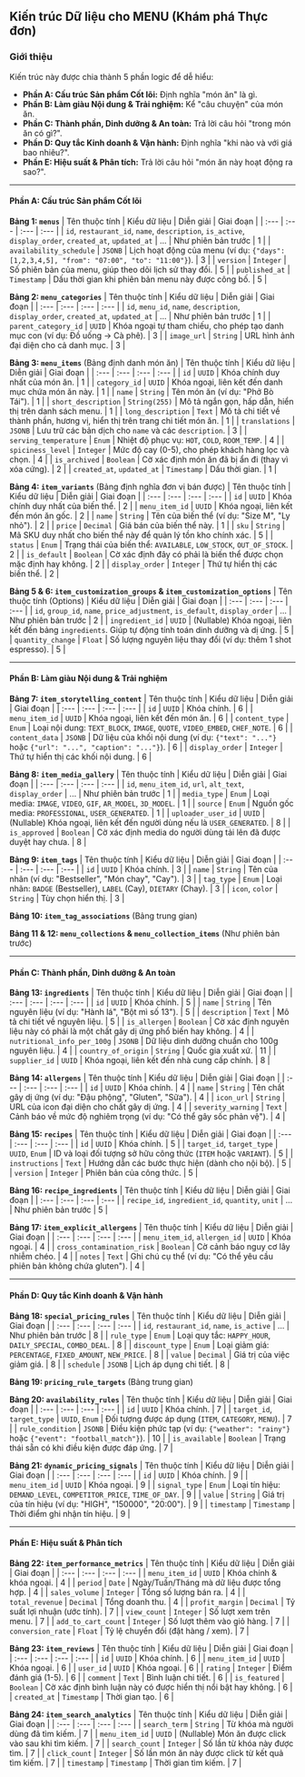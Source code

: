 ## **Kiến trúc Dữ liệu cho MENU (Khám phá Thực đơn)**

### **Giới thiệu**

Kiến trúc này được chia thành 5 phần logic để dễ hiểu:
-   **Phần A: Cấu trúc Sản phẩm Cốt lõi:** Định nghĩa "món ăn" là gì.
-   **Phần B: Làm giàu Nội dung & Trải nghiệm:** Kể "câu chuyện" của món ăn.
-   **Phần C: Thành phần, Dinh dưỡng & An toàn:** Trả lời câu hỏi "trong món ăn có gì?".
-   **Phần D: Quy tắc Kinh doanh & Vận hành:** Định nghĩa "khi nào và với giá bao nhiêu?".
-   **Phần E: Hiệu suất & Phân tích:** Trả lời câu hỏi "món ăn này hoạt động ra sao?".

---

#### **Phần A: Cấu trúc Sản phẩm Cốt lõi**

**Bảng 1: `menus`**
| Tên thuộc tính | Kiểu dữ liệu | Diễn giải | Giai đoạn |
| :--- | :--- | :--- | :--- |
| `id`, `restaurant_id`, `name`, `description`, `is_active`, `display_order`, `created_at`, `updated_at` | ... | Như phiên bản trước | 1 |
| `availability_schedule` | `JSONB` | Lịch hoạt động của menu (ví dụ: `{"days": [1,2,3,4,5], "from": "07:00", "to": "11:00"}`). | 3 |
| `version` | `Integer` | Số phiên bản của menu, giúp theo dõi lịch sử thay đổi. | 5 |
| `published_at` | `Timestamp` | Dấu thời gian khi phiên bản menu này được công bố. | 5 |

**Bảng 2: `menu_categories`**
| Tên thuộc tính | Kiểu dữ liệu | Diễn giải | Giai đoạn |
| :--- | :--- | :--- | :--- |
| `id`, `menu_id`, `name`, `description`, `display_order`, `created_at`, `updated_at` | ... | Như phiên bản trước | 1 |
| `parent_category_id` | `UUID` | Khóa ngoại tự tham chiếu, cho phép tạo danh mục con (ví dụ: Đồ uống -> Cà phê). | 3 |
| `image_url` | `String` | URL hình ảnh đại diện cho cả danh mục. | 3 |

**Bảng 3: `menu_items`** (Bảng định danh món ăn)
| Tên thuộc tính | Kiểu dữ liệu | Diễn giải | Giai đoạn |
| :--- | :--- | :--- | :--- |
| `id` | `UUID` | Khóa chính duy nhất của món ăn. | 1 |
| `category_id` | `UUID` | Khóa ngoại, liên kết đến danh mục chứa món ăn này. | 1 |
| `name` | `String` | Tên món ăn (ví dụ: "Phở Bò Tái"). | 1 |
| `short_description` | `String(255)` | Mô tả ngắn gọn, hấp dẫn, hiển thị trên danh sách menu. | 1 |
| `long_description` | `Text` | Mô tả chi tiết về thành phần, hương vị, hiển thị trên trang chi tiết món ăn. | 1 |
| `translations` | `JSONB` | Lưu trữ các bản dịch cho `name` và các `description`. | 3 |
| `serving_temperature` | `Enum` | Nhiệt độ phục vụ: `HOT`, `COLD`, `ROOM_TEMP`. | 4 |
| `spiciness_level` | `Integer` | Mức độ cay (0-5), cho phép khách hàng lọc và chọn. | 4 |
| `is_archived` | `Boolean` | Cờ xác định món ăn đã bị ẩn đi (thay vì xóa cứng). | 2 |
| `created_at`, `updated_at` | `Timestamp` | Dấu thời gian. | 1 |

**Bảng 4: `item_variants`** (Bảng định nghĩa đơn vị bán được)
| Tên thuộc tính | Kiểu dữ liệu | Diễn giải | Giai đoạn |
| :--- | :--- | :--- | :--- |
| `id` | `UUID` | Khóa chính duy nhất của biến thể. | 2 |
| `menu_item_id` | `UUID` | Khóa ngoại, liên kết đến món ăn gốc. | 2 |
| `name` | `String` | Tên của biến thể (ví dụ: "Size M", "Ly nhỏ"). | 2 |
| `price` | `Decimal` | Giá bán của biến thể này. | 1 |
| `sku` | `String` | Mã SKU duy nhất cho biến thể này để quản lý tồn kho chính xác. | 5 |
| `status` | `Enum` | Trạng thái của biến thể: `AVAILABLE`, `LOW_STOCK`, `OUT_OF_STOCK`. | 2 |
| `is_default` | `Boolean` | Cờ xác định đây có phải là biến thể được chọn mặc định hay không. | 2 |
| `display_order` | `Integer` | Thứ tự hiển thị các biến thể. | 2 |

**Bảng 5 & 6: `item_customization_groups` & `item_customization_options`**
| Tên thuộc tính (Options) | Kiểu dữ liệu | Diễn giải | Giai đoạn |
| :--- | :--- | :--- | :--- |
| `id`, `group_id`, `name`, `price_adjustment`, `is_default`, `display_order` | ... | Như phiên bản trước | 2 |
| `ingredient_id` | `UUID` | (Nullable) Khóa ngoại, liên kết đến bảng `ingredients`. Giúp tự động tính toán dinh dưỡng và dị ứng. | 5 |
| `quantity_change` | `Float` | Số lượng nguyên liệu thay đổi (ví dụ: thêm 1 shot espresso). | 5 |

---

#### **Phần B: Làm giàu Nội dung & Trải nghiệm**

**Bảng 7: `item_storytelling_content`**
| Tên thuộc tính | Kiểu dữ liệu | Diễn giải | Giai đoạn |
| :--- | :--- | :--- | :--- |
| `id` | `UUID` | Khóa chính. | 6 |
| `menu_item_id` | `UUID` | Khóa ngoại, liên kết đến món ăn. | 6 |
| `content_type` | `Enum` | Loại nội dung: `TEXT_BLOCK`, `IMAGE`, `QUOTE`, `VIDEO_EMBED`, `CHEF_NOTE`. | 6 |
| `content_data` | `JSONB` | Dữ liệu của khối nội dung (ví dụ: `{"text": "..."}` hoặc `{"url": "...", "caption": "..."}`). | 6 |
| `display_order` | `Integer` | Thứ tự hiển thị các khối nội dung. | 6 |

**Bảng 8: `item_media_gallery`**
| Tên thuộc tính | Kiểu dữ liệu | Diễn giải | Giai đoạn |
| :--- | :--- | :--- | :--- |
| `id`, `menu_item_id`, `url`, `alt_text`, `display_order` | ... | Như phiên bản trước | 1 |
| `media_type` | `Enum` | Loại media: `IMAGE`, `VIDEO`, `GIF`, `AR_MODEL`, `3D_MODEL`. | 1 |
| `source` | `Enum` | Nguồn gốc media: `PROFESSIONAL`, `USER_GENERATED`. | 1 |
| `uploader_user_id` | `UUID` | (Nullable) Khóa ngoại, liên kết đến người dùng nếu là `USER_GENERATED`. | 8 |
| `is_approved` | `Boolean` | Cờ xác định media do người dùng tải lên đã được duyệt hay chưa. | 8 |

**Bảng 9: `item_tags`**
| Tên thuộc tính | Kiểu dữ liệu | Diễn giải | Giai đoạn |
| :--- | :--- | :--- | :--- |
| `id` | `UUID` | Khóa chính. | 3 |
| `name` | `String` | Tên của nhãn (ví dụ: "Bestseller", "Món chay", "Cay"). | 3 |
| `tag_type` | `Enum` | Loại nhãn: `BADGE` (Bestseller), `LABEL` (Cay), `DIETARY` (Chay). | 3 |
| `icon`, `color` | `String` | Tùy chọn hiển thị. | 3 |

**Bảng 10: `item_tag_associations`** (Bảng trung gian)

**Bảng 11 & 12: `menu_collections` & `menu_collection_items`** (Như phiên bản trước)

---

#### **Phần C: Thành phần, Dinh dưỡng & An toàn**

**Bảng 13: `ingredients`**
| Tên thuộc tính | Kiểu dữ liệu | Diễn giải | Giai đoạn |
| :--- | :--- | :--- | :--- |
| `id` | `UUID` | Khóa chính. | 5 |
| `name` | `String` | Tên nguyên liệu (ví dụ: "Hành lá", "Bột mì số 13"). | 5 |
| `description` | `Text` | Mô tả chi tiết về nguyên liệu. | 5 |
| `is_allergen` | `Boolean` | Cờ xác định nguyên liệu này có phải là một chất gây dị ứng phổ biến hay không. | 4 |
| `nutritional_info_per_100g` | `JSONB` | Dữ liệu dinh dưỡng chuẩn cho 100g nguyên liệu. | 4 |
| `country_of_origin` | `String` | Quốc gia xuất xứ. | 11 |
| `supplier_id` | `UUID` | Khóa ngoại, liên kết đến nhà cung cấp chính. | 8 |

**Bảng 14: `allergens`**
| Tên thuộc tính | Kiểu dữ liệu | Diễn giải | Giai đoạn |
| :--- | :--- | :--- | :--- |
| `id` | `UUID` | Khóa chính. | 4 |
| `name` | `String` | Tên chất gây dị ứng (ví dụ: "Đậu phộng", "Gluten", "Sữa"). | 4 |
| `icon_url` | `String` | URL của icon đại diện cho chất gây dị ứng. | 4 |
| `severity_warning` | `Text` | Cảnh báo về mức độ nghiêm trọng (ví dụ: "Có thể gây sốc phản vệ"). | 4 |

**Bảng 15: `recipes`**
| Tên thuộc tính | Kiểu dữ liệu | Diễn giải | Giai đoạn |
| :--- | :--- | :--- | :--- |
| `id` | `UUID` | Khóa chính. | 5 |
| `target_id`, `target_type` | `UUID`, `Enum` | ID và loại đối tượng sở hữu công thức (`ITEM` hoặc `VARIANT`). | 5 |
| `instructions` | `Text` | Hướng dẫn các bước thực hiện (dành cho nội bộ). | 5 |
| `version` | `Integer` | Phiên bản của công thức. | 5 |

**Bảng 16: `recipe_ingredients`**
| Tên thuộc tính | Kiểu dữ liệu | Diễn giải | Giai đoạn |
| :--- | :--- | :--- | :--- |
| `recipe_id`, `ingredient_id`, `quantity`, `unit` | ... | Như phiên bản trước | 5 |

**Bảng 17: `item_explicit_allergens`**
| Tên thuộc tính | Kiểu dữ liệu | Diễn giải | Giai đoạn |
| :--- | :--- | :--- | :--- |
| `menu_item_id`, `allergen_id` | `UUID` | Khóa ngoại. | 4 |
| `cross_contamination_risk` | `Boolean` | Cờ cảnh báo nguy cơ lây nhiễm chéo. | 4 |
| `notes` | `Text` | Ghi chú cụ thể (ví dụ: "Có thể yêu cầu phiên bản không chứa gluten"). | 4 |

---

#### **Phần D: Quy tắc Kinh doanh & Vận hành**

**Bảng 18: `special_pricing_rules`**
| Tên thuộc tính | Kiểu dữ liệu | Diễn giải | Giai đoạn |
| :--- | :--- | :--- | :--- |
| `id`, `restaurant_id`, `name`, `is_active` | ... | Như phiên bản trước | 8 |
| `rule_type` | `Enum` | Loại quy tắc: `HAPPY_HOUR`, `DAILY_SPECIAL`, `COMBO_DEAL`. | 8 |
| `discount_type` | `Enum` | Loại giảm giá: `PERCENTAGE`, `FIXED_AMOUNT`, `NEW_PRICE`. | 8 |
| `value` | `Decimal` | Giá trị của việc giảm giá. | 8 |
| `schedule` | `JSONB` | Lịch áp dụng chi tiết. | 8 |

**Bảng 19: `pricing_rule_targets`** (Bảng trung gian)

**Bảng 20: `availability_rules`**
| Tên thuộc tính | Kiểu dữ liệu | Diễn giải | Giai đoạn |
| :--- | :--- | :--- | :--- |
| `id` | `UUID` | Khóa chính. | 7 |
| `target_id`, `target_type` | `UUID`, `Enum` | Đối tượng được áp dụng (`ITEM`, `CATEGORY`, `MENU`). | 7 |
| `rule_condition` | `JSONB` | Điều kiện phức tạp (ví dụ: `{"weather": "rainy"}` hoặc `{"event": "football_match"}`). | 10 |
| `is_available` | `Boolean` | Trạng thái sẵn có khi điều kiện được đáp ứng. | 7 |

**Bảng 21: `dynamic_pricing_signals`**
| Tên thuộc tính | Kiểu dữ liệu | Diễn giải | Giai đoạn |
| :--- | :--- | :--- | :--- |
| `id` | `UUID` | Khóa chính. | 9 |
| `menu_item_id` | `UUID` | Khóa ngoại. | 9 |
| `signal_type` | `Enum` | Loại tín hiệu: `DEMAND_LEVEL`, `COMPETITOR_PRICE`, `TIME_OF_DAY`. | 9 |
| `value` | `String` | Giá trị của tín hiệu (ví dụ: "HIGH", "150000", "20:00"). | 9 |
| `timestamp` | `Timestamp` | Thời điểm ghi nhận tín hiệu. | 9 |

---

#### **Phần E: Hiệu suất & Phân tích**

**Bảng 22: `item_performance_metrics`**
| Tên thuộc tính | Kiểu dữ liệu | Diễn giải | Giai đoạn |
| :--- | :--- | :--- | :--- |
| `menu_item_id` | `UUID` | Khóa chính & khóa ngoại. | 4 |
| `period` | `Date` | Ngày/Tuần/Tháng mà dữ liệu được tổng hợp. | 4 |
| `sales_volume` | `Integer` | Tổng số lượng bán ra. | 4 |
| `total_revenue` | `Decimal` | Tổng doanh thu. | 4 |
| `profit_margin` | `Decimal` | Tỷ suất lợi nhuận (ước tính). | 7 |
| `view_count` | `Integer` | Số lượt xem trên menu. | 7 |
| `add_to_cart_count` | `Integer` | Số lượt thêm vào giỏ hàng. | 7 |
| `conversion_rate` | `Float` | Tỷ lệ chuyển đổi (đặt hàng / xem). | 7 |

**Bảng 23: `item_reviews`**
| Tên thuộc tính | Kiểu dữ liệu | Diễn giải | Giai đoạn |
| :--- | :--- | :--- | :--- |
| `id` | `UUID` | Khóa chính. | 6 |
| `menu_item_id` | `UUID` | Khóa ngoại. | 6 |
| `user_id` | `UUID` | Khóa ngoại. | 6 |
| `rating` | `Integer` | Điểm đánh giá (1-5). | 6 |
| `comment` | `Text` | Bình luận chi tiết. | 6 |
| `is_featured` | `Boolean` | Cờ xác định bình luận này có được hiển thị nổi bật hay không. | 6 |
| `created_at` | `Timestamp` | Thời gian tạo. | 6 |

**Bảng 24: `item_search_analytics`**
| Tên thuộc tính | Kiểu dữ liệu | Diễn giải | Giai đoạn |
| :--- | :--- | :--- | :--- |
| `search_term` | `String` | Từ khóa mà người dùng đã tìm kiếm. | 7 |
| `menu_item_id` | `UUID` | (Nullable) Món ăn được click vào sau khi tìm kiếm. | 7 |
| `search_count` | `Integer` | Số lần từ khóa này được tìm. | 7 |
| `click_count` | `Integer` | Số lần món ăn này được click từ kết quả tìm kiếm. | 7 |
| `timestamp` | `Timestamp` | Thời gian tìm kiếm. | 7 |

